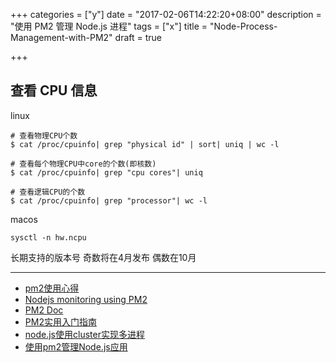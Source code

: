+++
categories = ["y"]
date = "2017-02-06T14:22:20+08:00"
description = "使用 PM2 管理 Node.js 进程"
tags = ["x"]
title = "Node-Process-Management-with-PM2"
draft = true

+++

    
## 查看 CPU 信息

linux

```
# 查看物理CPU个数
$ cat /proc/cpuinfo| grep "physical id" | sort| uniq | wc -l

# 查看每个物理CPU中core的个数(即核数)
$ cat /proc/cpuinfo| grep "cpu cores"| uniq

# 查看逻辑CPU的个数
$ cat /proc/cpuinfo| grep "processor"| wc -l
```

macos

```
sysctl -n hw.ncpu
```

长期支持的版本号 奇数将在4月发布 偶数在10月



---

+ [pm2使用心得](http://www.jianshu.com/p/225b9284cfb8)
+ [Nodejs monitoring using PM2](https://codeforgeek.com/2016/02/nodejs-monitoring-using-pm2/)
+ [PM2 Doc](http://pm2.keymetrics.io/docs/usage/pm2-doc-single-page/)
+ [PM2实用入门指南](http://imweb.io/topic/57c8cbb27f226f687b365636)
+ [node.js使用cluster实现多进程](https://teakki.com/p/57dfa80a3c20b02e90a0d052)
+ [使用pm2管理Node.js应用](http://harttle.com/2016/09/07/pm2-express.html)


